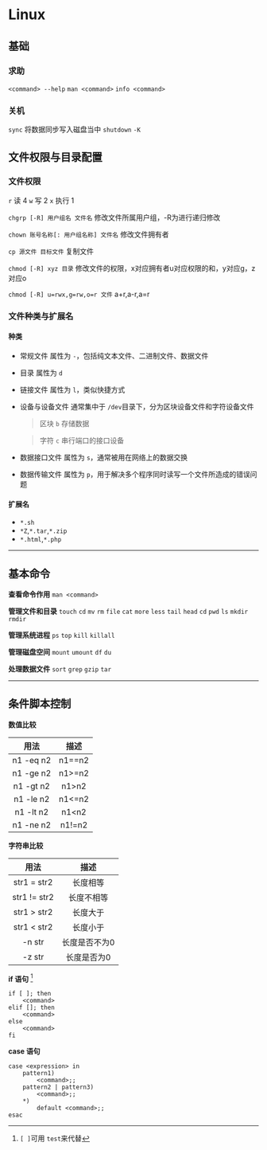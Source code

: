 # Linux

## 基础

### 求助

``<command> --help``  ``man <command>``  ``info <command>``

### 关机

``sync``    将数据同步写入磁盘当中
``shutdown``
``-K``

## 文件权限与目录配置

### 文件权限

``r`` 读 4    ``w`` 写 2    ``x`` 执行 1

``chgrp [-R] 用户组名 文件名``			修改文件所属用户组，-R为进行递归修改

``chown 账号名称[: 用户组名称] 文件名``	修改文件拥有者

``cp 源文件 目标文件``		复制文件

``chmod [-R] xyz 目录``	修改文件的权限，x对应拥有者u对应权限的和，y对应g，z对应o

``chmod [-R] u=rwx,g=rw,o=r 文件``	a+r,a-r,a=r

### 文件种类与扩展名

#### 种类

- 常规文件
  属性为 ``-``，包括纯文本文件、二进制文件、数据文件
- 目录
  属性为 ``d``
- 链接文件
  属性为 ``l``，类似快捷方式
- 设备与设备文件
  通常集中于 ``/dev``目录下，分为区块设备文件和字符设备文件

  > 区块	``b`` 存储数据
  >

  > 字符 ``c`` 串行端口的接口设备
  >
- 数据接口文件
  属性为 ``s``，通常被用在网络上的数据交换
- 数据传输文件
  属性为 ``p``，用于解决多个程序同时读写一个文件所造成的错误问题

#### 扩展名  

- ``*.sh``
- ``*Z``,``*.tar``,``*.zip``
- ``*.html``,``*.php``  


---

## 基本命令

**查看命令作用**
``man <command>``

**管理文件和目录**
`touch` `cd` `mv` `rm` `file` `cat` `more` `less` `tail`
`head` `cd` `pwd` `ls` `mkdir` `rmdir`

**管理系统进程**
`ps` `top` `kill` `killall`

**管理磁盘空间**
`mount` `umount` `df` `du`

**处理数据文件**
`sort` `grep` `gzip` `tar`

---

## 条件脚本控制

**数值比较**

|   用法   |  描述  |
| :-------: | :----: |
| n1 -eq n2 | n1==n2 |
| n1 -ge n2 | n1>=n2 |
| n1 -gt n2 | n1>n2 |
| n1 -le n2 | n1<=n2 |
| n1 -lt n2 | n1<n2 |
| n1 -ne n2 | n1!=n2 |

**字符串比较**

|     用法     |     描述     |
| :----------: | :-----------: |
| str1 = str2 |   长度相等   |
| str1 != str2 |  长度不相等  |
| str1 > str2 |   长度大于   |
| str1 < str2 |   长度小于   |
|    -n str    | 长度是否不为0 |
|    -z str    |  长度是否为0  |

**if 语句**  [^1]

```
if [ ]; then
    <command>
elif []; then 
    <command>
else
    <command>
fi
```

**case 语句**

```
case <expression> in
    pattern1)
        <command>;;
    pattern2 | pattern3)
        <command>;;
    *)
        default <command>;;
esac
```

[^1]: ``[ ]``可用 ``test``来代替
